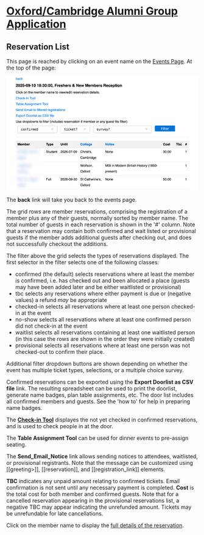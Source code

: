 # [Oxford/Cambridge Alumni Group Application](index.md)

## Reservation List

This page is reached by clicking on an event name on the [Events Page](events.md). At the top of the page:

![top](images/doorlist.png)

The **back** link will take you back to the events page.

The grid rows are member reservations, comprising the registration of a member plus any of their guests, normally sorted by member name. The total number of guests in each reservation is shown in the '#' column. Note that a reservation may contain both confirmed and wait listed or provisional guests if the member adds additional guests after checking out, and does not successfully checkout the additions.

The filter above the grid selects the types of reservations displayed. The first selector in the filter selects one of the following classes:

- confirmed (the default) selects reservations where at least the member is confirmed, i.e. has checked out and been allocated a place (guests may have been added later and be either waitlisted or provisional)
- tbc selects any reservations where either payment is due or (negative values) a refund *may* be appropriate
- checked-in selects all reservations where at least one person checked-in at the event
- no-show selects all reservations where at least one confirmed person did not check-in at the event
- waitlist selects all reservations containing at least one waitlisted person (in this case the rows are shown in the order they were initially created)
- provisional selects all reservations where at least one person was not checked-out to confirm their place.

Additional filter dropdown buttons are shown depending on whether the event has multiple ticket types, selections, or a multiple choice survey.

Confirmed reservations can be exported using the **Export Doorlist as CSV file** link. The resulting spreadsheet can be used to print the doorlist, generate name badges, plan table assignments, etc. The door list includes all confirmed members and guests. See the 'how to' for help in preparing name badges.

The **[Check-in Tool](check_in.md)** displayes the not yet checked in confirmed reservations, and is used to check people in at the door.

The **Table Assignment Tool** can be used for dinner events to pre-assign seating.

The **Send_Email_Notice** link allows sending notices to attendees, waitlisted, or provisional registrants. Note that the message can be customized using [[greeting>]], [[reservation]], and [[registration_link]] elements.

**TBC** indicates any unpaid amount relating to confirmed tickets. Email confirmation is not sent until any necessary payment is completed. **Cost** is the total cost for both member and confirmed guests. Note that for a cancelled reservation appearing in the provisional reservations list, a negative TBC may appear indicating the unrefunded amount. Tickets may be unrefundable for late cancellations.

Click on the member name to display the [full details of the reservation](event_registration.md).
